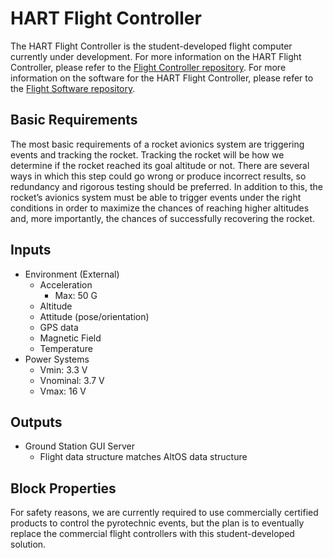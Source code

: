 HART Flight Controller
=======================
<!-- Block Definition -->
The HART Flight Controller is the student-developed flight computer currently under development. For more information on the HART Flight Controller, please refer to the [Flight Controller repository][hardware-repository]. For more information on the software for the HART Flight Controller, please refer to the [Flight Software repository][software-repository].

Basic Requirements
-------------------
The most basic requirements of a rocket avionics system are triggering events and tracking the rocket. Tracking the rocket will be how we determine if the rocket reached its goal altitude or not. There are several ways in which this step could go wrong or produce incorrect results, so redundancy and rigorous testing should be preferred. In addition to this, the rocket’s avionics system must be able to trigger events under the right conditions in order to maximize the chances of reaching higher altitudes and, more importantly, the chances of successfully recovering the rocket.

Inputs
--------
- Environment (External)
  - Acceleration
    - Max: 50 G
  - Altitude
  - Attitude (pose/orientation)
  - GPS data
  - Magnetic Field
  - Temperature
- Power Systems
  - Vmin: 3.3 V
  - Vnominal: 3.7 V
  - Vmax: 16 V

Outputs
---------
- Ground Station GUI Server
  - Flight data structure matches AltOS data structure

Block Properties
-----------------
For safety reasons, we are currently required to use commercially certified products to control the pyrotechnic events, but the plan is to eventually replace the commercial flight controllers with this student-developed solution.

<!-- Links -->
[hardware-repository]: https://github.com/HART-Avionics/OSU-HART-Flight-Controller
[software-repository]: https://github.com/HART-Avionics/OSU-HART-Flight-Software

